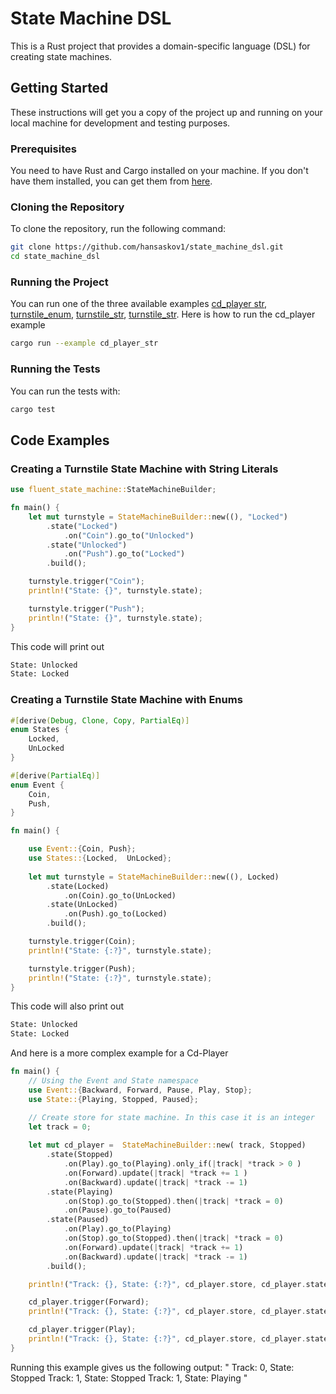 # State Machine DSL

This is a Rust project that provides a domain-specific language (DSL) for creating state machines.

## Getting Started

These instructions will get you a copy of the project up and running on your local machine for development and testing purposes.

### Prerequisites

You need to have Rust and Cargo installed on your machine. If you don't have them installed, you can get them from [here](https://www.rust-lang.org/tools/install).

### Cloning the Repository

To clone the repository, run the following command:

```sh
git clone https://github.com/hansaskov1/state_machine_dsl.git
cd state_machine_dsl
```

### Running the Project
You can run one of the three available examples [cd_player str](examples/cd_player_str.rs),  [turnstile_enum](examples/cd_player_enum.rs), [turnstile_str](examples/turnstile_str.rs), [turnstile_str](examples/turnstile_enum.rs). Here is how to run the cd_player example

```sh
cargo run --example cd_player_str 
```

### Running the Tests

You can run the tests with:

```sh
cargo test
```

## Code Examples

### Creating a Turnstile State Machine with String Literals

```rs
use fluent_state_machine::StateMachineBuilder;

fn main() {
    let mut turnstyle = StateMachineBuilder::new((), "Locked")
        .state("Locked")
            .on("Coin").go_to("Unlocked")
        .state("Unlocked")
            .on("Push").go_to("Locked")
        .build();

    turnstyle.trigger("Coin");
    println!("State: {}", turnstyle.state);

    turnstyle.trigger("Push");
    println!("State: {}", turnstyle.state);
}
```

This code will print out 
```bash
State: Unlocked
State: Locked
```
### Creating a Turnstile State Machine with Enums

```rs
#[derive(Debug, Clone, Copy, PartialEq)]
enum States {
    Locked,
    UnLocked
}

#[derive(PartialEq)]
enum Event {
    Coin,
    Push,
}

fn main() {

    use Event::{Coin, Push};
    use States::{Locked,  UnLocked};
    
    let mut turnstyle = StateMachineBuilder::new((), Locked)
        .state(Locked)
            .on(Coin).go_to(UnLocked)
        .state(UnLocked)
            .on(Push).go_to(Locked)
        .build();

    turnstyle.trigger(Coin);
    println!("State: {:?}", turnstyle.state);

    turnstyle.trigger(Push);
    println!("State: {:?}", turnstyle.state);
}
```
This code will also print out 
```bash
State: Unlocked
State: Locked
```


And here is a more complex example for a Cd-Player

```Rust 
fn main() {
    // Using the Event and State namespace
    use Event::{Backward, Forward, Pause, Play, Stop};
    use State::{Playing, Stopped, Paused};

    // Create store for state machine. In this case it is an integer
    let track = 0;
    
    let mut cd_player =  StateMachineBuilder::new( track, Stopped)
        .state(Stopped)
            .on(Play).go_to(Playing).only_if(|track| *track > 0 )
            .on(Forward).update(|track| *track += 1 )
            .on(Backward).update(|track| *track -= 1)
        .state(Playing)
            .on(Stop).go_to(Stopped).then(|track| *track = 0)
            .on(Pause).go_to(Paused)
        .state(Paused)
            .on(Play).go_to(Playing)
            .on(Stop).go_to(Stopped).then(|track| *track = 0)
            .on(Forward).update(|track| *track += 1)
            .on(Backward).update(|track| *track -= 1)
        .build();

    println!("Track: {}, State: {:?}", cd_player.store, cd_player.state);

    cd_player.trigger(Forward);
    println!("Track: {}, State: {:?}", cd_player.store, cd_player.state);

    cd_player.trigger(Play);
    println!("Track: {}, State: {:?}", cd_player.store, cd_player.state);
}
```

Running this example gives us the following output: 
"
Track: 0, State: Stopped
Track: 1, State: Stopped
Track: 1, State: Playing
"

